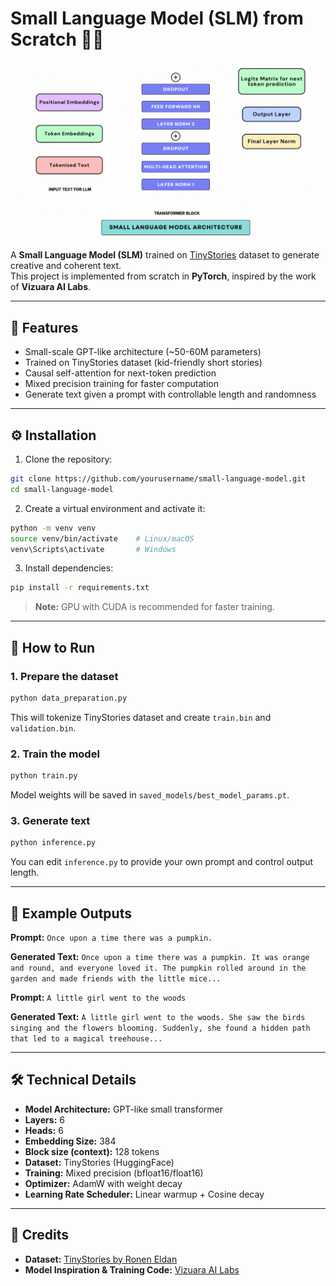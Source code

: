 # Small Language Model (SLM) from Scratch 👩‍💻

![Project Demo](assets/demo.gif)  

A **Small Language Model (SLM)** trained on [TinyStories](https://huggingface.co/datasets/roneneldan/TinyStories) dataset to generate creative and coherent text.  
This project is implemented from scratch in **PyTorch**, inspired by the work of **Vizuara AI Labs**.  

---

## 🌟 Features

- Small-scale GPT-like architecture (~50-60M parameters)  
- Trained on TinyStories dataset (kid-friendly short stories)  
- Causal self-attention for next-token prediction  
- Mixed precision training for faster computation  
- Generate text given a prompt with controllable length and randomness  

---

## ⚙️ Installation

1. Clone the repository:

```bash
git clone https://github.com/yourusername/small-language-model.git
cd small-language-model
````

2. Create a virtual environment and activate it:

```bash
python -m venv venv
source venv/bin/activate    # Linux/macOS
venv\Scripts\activate       # Windows
```

3. Install dependencies:

```bash
pip install -r requirements.txt
```

> **Note:** GPU with CUDA is recommended for faster training.

---

## 📝 How to Run

### 1. Prepare the dataset

```bash
python data_preparation.py
```

This will tokenize TinyStories dataset and create `train.bin` and `validation.bin`.

### 2. Train the model

```bash
python train.py
```

Model weights will be saved in `saved_models/best_model_params.pt`.

### 3. Generate text

```bash
python inference.py
```

You can edit `inference.py` to provide your own prompt and control output length.

---

## 🎯 Example Outputs

**Prompt:**
`Once upon a time there was a pumpkin.`

**Generated Text:**
`Once upon a time there was a pumpkin. It was orange and round, and everyone loved it. The pumpkin rolled around in the garden and made friends with the little mice...`

**Prompt:**
`A little girl went to the woods`

**Generated Text:**
`A little girl went to the woods. She saw the birds singing and the flowers blooming. Suddenly, she found a hidden path that led to a magical treehouse...`

---

## 🛠️ Technical Details

* **Model Architecture:** GPT-like small transformer
* **Layers:** 6
* **Heads:** 6
* **Embedding Size:** 384
* **Block size (context):** 128 tokens
* **Dataset:** TinyStories (HuggingFace)
* **Training:** Mixed precision (bfloat16/float16)
* **Optimizer:** AdamW with weight decay
* **Learning Rate Scheduler:** Linear warmup + Cosine decay

---

## 👏 Credits

* **Dataset:** [TinyStories by Ronen Eldan](https://huggingface.co/datasets/roneneldan/TinyStories)
* **Model Inspiration & Training Code:** [Vizuara AI Labs](https://www.vizuara.com/)
